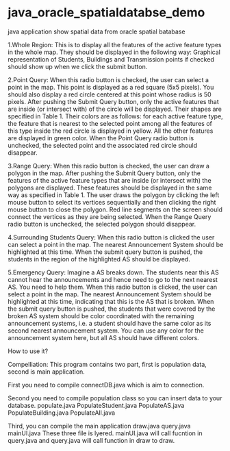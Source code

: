 # java_oracle_spatialdatabse_demo
java application show spatial data from oracle spatial batabase

1.Whole Region:
This is to display all the features of the active feature types in the whole map. They should be displayed in the following way: Graphical representation of Students, Buildings and Transmission points if checked should show up when we click the submit button.

2.Point Query: 
When this radio button is checked, the user can select a point in the map. This point is displayed as a red square (5x5 pixels). You should also display a red circle centered at this point whose radius is 50 pixels. After pushing the Submit Query button, only the active features that are inside (or intersect with) of the circle will be displayed. Their shapes are specified in Table 1. Their colors are as follows: for each active feature type, the feature that is nearest to the selected point among all the features of this type inside the red circle is displayed in yellow. All the other features are displayed in green color. When the Point Query radio button is unchecked, the selected point and the associated red circle should disappear.



3.Range Query: 
When this radio button is checked, the user can draw a polygon in the map. After pushing the Submit Query button, only the features of the active feature types that are inside (or intersect with) the polygons are displayed. These features should be displayed in the same way as specified in Table 1. The user draws the polygon by clicking the left mouse button to select its vertices sequentially and then clicking the right mouse button to close the polygon. Red line segments on the screen should connect the vertices as they are being selected. When the Range Query radio button is unchecked, the selected
polygon should disappear.



4.Surrounding Students Query:
When this radio button is clicked the user can select a point in the map. The nearest Announcement System should be highlighted at this time. When the submit query button is pushed, the students in the region of the highlighted AS should be displayed.



5.Emergency Query: 
Imagine a AS breaks down. The students near this AS cannot hear the announcements and hence need to go to the next nearest AS. You need to help them. When this radio button is clicked, the user can select a point in the map. The nearest Announcement System should be highlighted at this time, indicating that this is the AS that is broken. When the submit query button is pushed, the students that were covered by the broken AS system should be color coordinated with the remaining announcement systems, i.e. a student should have the same color as its second nearest announcement system. You can use any color for the announcement system here, but all AS should have different colors.


How to use it?

Compelliation:
This program contains two part, first is population data, second is main application.

First you need to compile connectDB.java which is aim to connection.

Second you need to compile population class so you can insert data to your database.
populate.java
PopulateStudent.java
PopulateAS.java
PopulateBuilding.java
PopulateAll.java

Third, you can compile the main application
draw.java
query.java
mainUI.java
These three file is lyered. mainUI.java will call fucntion in query.java and query.java will call function in draw to draw.
